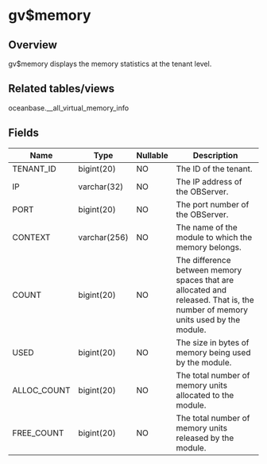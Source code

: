 gv$memory 
==============================



Overview 
-----------------

gv$memory displays the memory statistics at the tenant level. 

Related tables/views 
-----------------------------

oceanbase.__all_virtual_memory_info

Fields 
---------------



|  **Name**   |   **Type**   | **Nullable** |                                                        **Description**                                                        |
|-------------|--------------|--------------|-------------------------------------------------------------------------------------------------------------------------------|
| TENANT_ID   | bigint(20)   | NO           | The ID of the tenant.                                                                                                         |
| IP          | varchar(32)  | NO           | The IP address of the OBServer.                                                                                               |
| PORT        | bigint(20)   | NO           | The port number of the OBServer.                                                                                              |
| CONTEXT     | varchar(256) | NO           | The name of the module to which the memory belongs.                                                                           |
| COUNT       | bigint(20)   | NO           | The difference between memory spaces that are allocated and released. That is, the number of memory units used by the module. |
| USED        | bigint(20)   | NO           | The size in bytes of memory being used by the module.                                                                         |
| ALLOC_COUNT | bigint(20)   | NO           | The total number of memory units allocated to the module.                                                                     |
| FREE_COUNT  | bigint(20)   | NO           | The total number of memory units released by the module.                                                                      |


